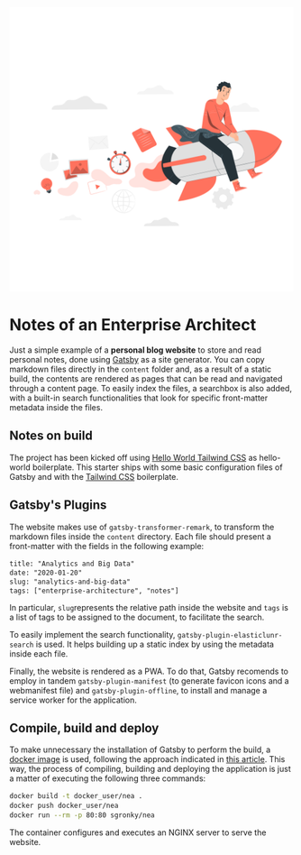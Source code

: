<img src="./static/rocket.png" alt="Rocker" />

# Notes of an Enterprise Architect

Just a simple example of a __personal blog website__ to store and read personal notes, done using [Gatsby](https://www.gatsbyjs.org/) as a site generator. You can copy markdown files directly in the `content` folder and, as a result of a static build, the contents are rendered as pages that can be read and navigated through a content page. To easily index the files, a searchbox is also added, with a built-in search functionalities that look for specific front-matter metadata inside the files.

## Notes on build
The project has been kicked off using [Hello World Tailwind CSS](https://www.gatsbyjs.org/starters/ohduran/gatsby-starter-hello-world-tailwind-css/)  as hello-world boilerplate. This starter ships with some basic configuration files of Gatsby and with the [Tailwind CSS](https://tailwindcss.com/) boilerplate.

## Gatsby's Plugins
The website makes use of `gatsby-transformer-remark`, to transform the markdown files inside the `content` directory. Each file should present a front-matter with the fields in the following example:

```
title: "Analytics and Big Data"
date: "2020-01-20"
slug: "analytics-and-big-data"
tags: ["enterprise-architecture", "notes"]
```

In particular, `slug`represents the relative path inside the website and `tags` is a list of tags to be assigned to the document, to facilitate the search.

To easily implement the search functionality, `gatsby-plugin-elasticlunr-search` is used. It helps building up a static index by using the metadata inside each file. 

Finally, the website is rendered as a PWA. To do that, Gatsby recomends to employ in tandem `gatsby-plugin-manifest` (to generate favicon icons and a webmanifest file) and `gatsby-plugin-offline`, to install and manage a service worker for the application.

## Compile, build and deploy
To make unnecessary the installation of Gatsby to perform the build, a [docker image](https://www.docker.com/) is used, following the approach indicated in [this article](https://github.com/gatsbyjs/gatsby-docker). This way, the process of compiling, building and deploying the application is just a matter of executing the following three commands:

```sh
docker build -t docker_user/nea .
docker push docker_user/nea
docker run --rm -p 80:80 sgronky/nea
```

The container configures and executes an NGINX server to serve the website.